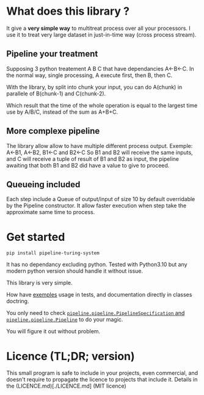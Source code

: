 # What does this library ?
It give a **very simple way** to multitreat process over all your processors.
I use it to treat very large dataset in just-in-time way (cross process stream).

## Pipeline your treatment
Supposing 3 python treatement A B C that have dependancies A←B←C.
In the normal way, single processing, A execute first, then B, then C.

With the library, by split into chunk your input, you can do A(chunk) in parallele of B(chunk-1) and C(chunk-2).

Which result that the time of the whole operation is equal to the largest time use by A/B/C, instead of the sum as A+B+C.

## More complexe pipeline
The library allow allow to have multiple different process output.
Exemple: A←B1, A←B2, B1←C and B2←C
So B1 and B2 will receive the same inputs, and C will receive a tuple of result of B1 and B2 as input, the pipeline awaiting that both
B1 and B2 did have a value to give to proceed.

## Queueing included
Each step include a Queue of output/input of size 10 by default overridable by the Pipeline constructor.
It allow faster execution when step take the approximate same time to process.

# Get started
`pip install pipeline-turing-system`

It has no dependancy excluding python. Tested with Python3.10 but any modern python version should handle it without issue.

This library is very simple.

How have [exemples](https://github.com/turing-system/pipeline/blob/master/tests/test_pipeline.py) usage in tests, and documentation directly in classes doctring.

You only need to check [`pipeline.pipeline.PipelineSpecification` and `pipeline.pipeline.Pipeline`](https://github.com/turing-system/pipeline/blob/master/src/pipeline/pipeline.py) to do your magic.

You will figure it out without problem.

# Licence (TL;DR; version)
This small program is safe to include in your projects, even commercial, and doesn't require to propagate the licence to projects that include it.
Details in the (LICENCE.md)[./LICENCE.md] (MIT licence)
